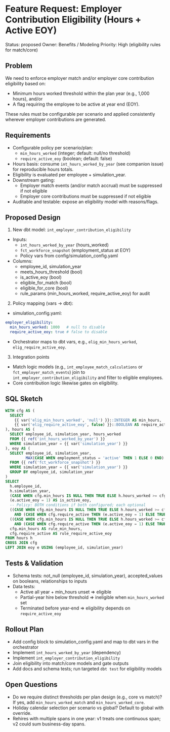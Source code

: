 # Feature Request: Employer Contribution Eligibility (Hours + Active EOY)

Status: proposed
Owner: Benefits / Modeling
Priority: High (eligibility rules for match/core)

## Problem

We need to enforce employer match and/or employer core contribution eligibility based on:
- Minimum hours worked threshold within the plan year (e.g., 1,000 hours), and/or
- A flag requiring the employee to be active at year end (EOY).

These rules must be configurable per scenario and applied consistently wherever employer contributions are generated.

## Requirements

- Configurable policy per scenario/plan:
  - `min_hours_worked` (integer; default: null/no threshold)
  - `require_active_eoy` (boolean; default: false)
- Hours basis: consume `int_hours_worked_by_year` (see companion issue) for reproducible hours totals.
- Eligibility is evaluated per employee + simulation_year.
- Downstream gating:
  - Employer match events (and/or match accrual) must be suppressed if not eligible
  - Employer core contributions must be suppressed if not eligible
- Auditable and testable: expose an eligibility model with reasons/flags.

## Proposed Design

1) New dbt model: `int_employer_contribution_eligibility`
- Inputs:
  - `int_hours_worked_by_year` (hours_worked)
  - `fct_workforce_snapshot` (employment_status at EOY)
  - Policy vars from config/simulation_config.yaml
- Columns:
  - employee_id, simulation_year
  - meets_hours_threshold (bool)
  - is_active_eoy (bool)
  - eligible_for_match (bool)
  - eligible_for_core (bool)
  - rule_params (min_hours_worked, require_active_eoy) for audit

2) Policy mapping (vars → dbt):
- simulation_config.yaml:
```yaml
employer_eligibility:
  min_hours_worked: 1000   # null to disable
  require_active_eoy: true # false to disable
```
- Orchestrator maps to dbt vars, e.g., `elig_min_hours_worked`, `elig_require_active_eoy`.

3) Integration points
- Match logic models (e.g., `int_employee_match_calculations` or `fct_employer_match_events`) join to `int_employer_contribution_eligibility` and filter to eligible employees.
- Core contribution logic likewise gates on eligibility.

## SQL Sketch

```sql
WITH cfg AS (
  SELECT
    {{ var('elig_min_hours_worked', 'null') }}::INTEGER AS min_hours,
    {{ var('elig_require_active_eoy', false) }}::BOOLEAN AS require_active
), hours AS (
  SELECT employee_id, simulation_year, hours_worked
  FROM {{ ref('int_hours_worked_by_year') }}
  WHERE simulation_year = {{ var('simulation_year') }}
), eoy AS (
  SELECT employee_id, simulation_year,
         MAX(CASE WHEN employment_status = 'active' THEN 1 ELSE 0 END) AS active_eoy
  FROM {{ ref('fct_workforce_snapshot') }}
  WHERE simulation_year = {{ var('simulation_year') }}
  GROUP BY employee_id, simulation_year
)
SELECT
  h.employee_id,
  h.simulation_year,
  (CASE WHEN cfg.min_hours IS NULL THEN TRUE ELSE h.hours_worked >= cfg.min_hours END) AS meets_hours_threshold,
  (e.active_eoy = 1) AS is_active_eoy,
  -- Policy: BOTH conditions if both configured; each optional
  ((CASE WHEN cfg.min_hours IS NULL THEN TRUE ELSE h.hours_worked >= cfg.min_hours END)
    AND (CASE WHEN cfg.require_active THEN (e.active_eoy = 1) ELSE TRUE END)) AS eligible_for_match,
  ((CASE WHEN cfg.min_hours IS NULL THEN TRUE ELSE h.hours_worked >= cfg.min_hours END)
    AND (CASE WHEN cfg.require_active THEN (e.active_eoy = 1) ELSE TRUE END)) AS eligible_for_core,
  cfg.min_hours AS rule_min_hours,
  cfg.require_active AS rule_require_active_eoy
FROM hours h
CROSS JOIN cfg
LEFT JOIN eoy e USING (employee_id, simulation_year)
```

## Tests & Validation
- Schema tests: not_null (employee_id, simulation_year), accepted_values on booleans, relationships to inputs
- Data tests:
  - Active all year + min_hours unset ⇒ eligible
  - Partial-year hire below threshold ⇒ ineligible when `min_hours_worked` set
  - Terminated before year-end ⇒ eligibility depends on `require_active_eoy`

## Rollout Plan
- Add config block to simulation_config.yaml and map to dbt vars in the orchestrator
- Implement `int_hours_worked_by_year` (dependency)
- Implement `int_employer_contribution_eligibility`
- Join eligibility into match/core models and gate outputs
- Add docs and schema tests; run targeted `dbt test` for eligibility models

## Open Questions
- Do we require distinct thresholds per plan design (e.g., core vs match)? If yes, add `min_hours_worked_match` and `min_hours_worked_core`.
- Holiday calendar selection per scenario vs global? Default to global with override.
- Rehires with multiple spans in one year: v1 treats one continuous span; v2 could sum business-day spans.
